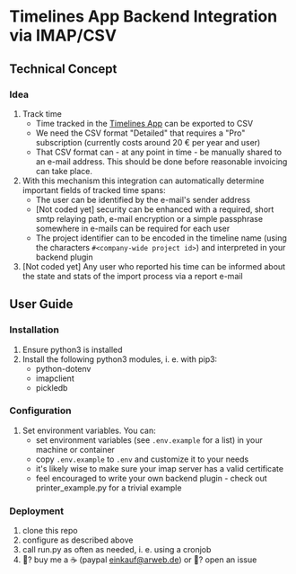 # Timelines App Backend Integration via IMAP/CSV

## Technical Concept

### Idea
1. Track time
    - Time tracked in the [Timelines App](https://timelines.app) can be exported to CSV
    - We need the CSV format "Detailed" that requires a "Pro" subscription (currently costs around 20 € per year and user)
    - That CSV format can - at any point in time - be manually shared to an e-mail address. This should be done before reasonable invoicing can take place.
2. With this mechanism this integration can automatically determine important fields of tracked time spans:
    - The user can be identified by the e-mail's sender address
    - [Not coded yet] security can be enhanced with a required, short smtp relaying path, e-mail encryption or a simple passphrase somewhere in e-mails can be required for each user
    - The project identifier can to be encoded in the timeline name (using the characters `#<company-wide project id>`) and interpreted in your backend plugin
3. [Not coded yet] Any user who reported his time can be informed about the state and stats of the import process via a report e-mail

## User Guide
### Installation
1. Ensure python3 is installed
2. Install the following python3 modules, i. e. with pip3:
    - python-dotenv
    - imapclient
    - pickledb

### Configuration
1. Set environment variables. You can:
    - set environment variables (see `.env.example` for a list) in your machine or container
    - copy `.env.example` to `.env` and customize it to your needs
    - it's likely wise to make sure your imap server has a valid certificate
    - feel encouraged to write your own backend plugin - check out printer_example.py for a trivial example

### Deployment
1. clone this repo
2. configure as described above
3. call run.py as often as needed, i. e. using a cronjob
4. 🥳? buy me a ☕️ (paypal einkauf@arweb.de) or 😤? open an issue
